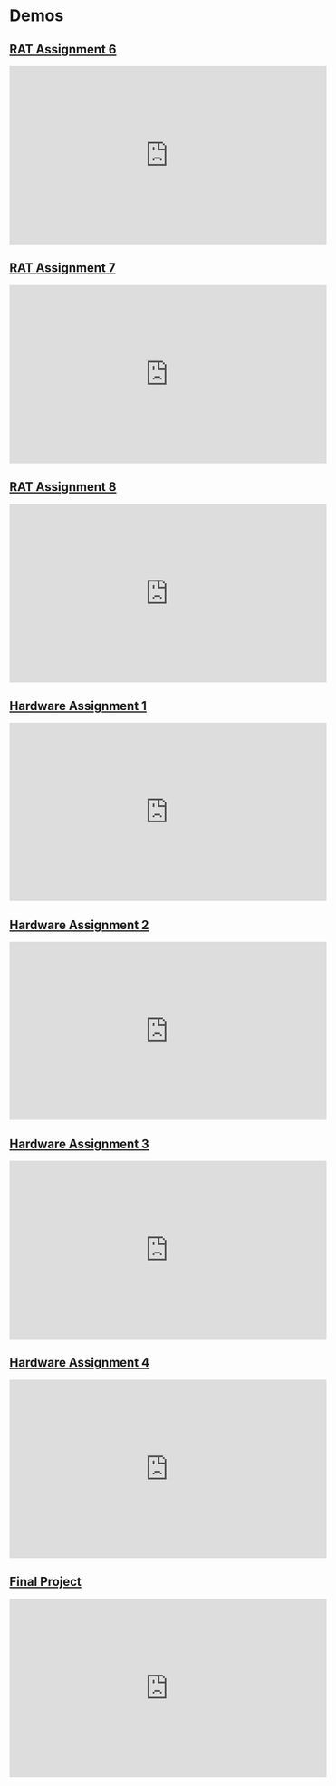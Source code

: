 # Demos

## [RAT Assignment 6](https://jpanged.github.io/rat-cpu/rat6)
<iframe width="560" height="315" src="https://www.youtube.com/embed/6Cbz-olUB3c?rel=0" frameborder="0" allow="autoplay; encrypted-media" allowfullscreen></iframe>

## [RAT Assignment 7](https://jpanged.github.io/rat-cpu/rat7)
<iframe width="560" height="315" src="https://www.youtube.com/embed/CLZi6hkLzfg?rel=0" frameborder="0" allow="autoplay; encrypted-media" allowfullscreen></iframe>

## [RAT Assignment 8](https://jpanged.github.io/rat-cpu/rat8)
<iframe width="560" height="315" src="https://www.youtube.com/embed/IZ5pdW3bju0?rel=0" frameborder="0" allow="autoplay; encrypted-media" allowfullscreen></iframe>

## [Hardware Assignment 1](https://jpanged.github.io/rat-cpu/hw1)
<iframe width="560" height="315" src="https://www.youtube.com/embed/V1hWBMGBrVU?rel=0" frameborder="0" allow="autoplay; encrypted-media" allowfullscreen></iframe>

## [Hardware Assignment 2](https://jpanged.github.io/rat-cpu/hw2)
<iframe width="560" height="315" src="https://www.youtube.com/embed/E7abXAp9NCQ?rel=0" frameborder="0" allow="autoplay; encrypted-media" allowfullscreen></iframe>

## [Hardware Assignment 3](https://jpanged.github.io/rat-cpu/hw3)
<iframe width="560" height="315" src="https://www.youtube.com/embed/-lZpaeYOX-8?rel=0" frameborder="0" allow="autoplay; encrypted-media" allowfullscreen></iframe>

## [Hardware Assignment 4](https://jpanged.github.io/rat-cpu/hw4)
<iframe width="560" height="315" src="https://www.youtube.com/embed/XJ0_yK-DGsw?rel=0" frameborder="0" allow="autoplay; encrypted-media" allowfullscreen></iframe>

## [Final Project](https://jpanged.github.io/rat-cpu/final_project)
<iframe width="560" height="315" src="https://www.youtube.com/embed/jUvhE0VzGUw?rel=0" frameborder="0" allow="autoplay; encrypted-media" allowfullscreen></iframe>
